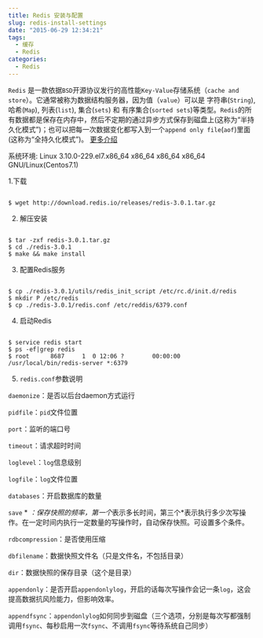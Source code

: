 ```yaml
---
title: Redis 安装与配置
slug: redis-install-settings
date: "2015-06-29 12:34:21"
tags: 
  - 缓存
  - Redis
categories:
  - Redis
---
```


`Redis` 是一款依据`BSD`开源协议发行的高性能`Key-Value`存储系统（`cache and store`）。它通常被称为数据结构服务器，因为值（`value`）可以是 字符串(`String`), 哈希(`Map`), 列表(`list`), 集合(`sets`) 和 有序集合(`sorted sets`)等类型。`Redis`的所有数据都是保存在内存中，然后不定期的通过异步方式保存到磁盘上(这称为“半持久化模式”)；也可以把每一次数据变化都写入到一个`append only file`(`aof`)里面(这称为“全持久化模式”)。
[更多介绍](http://www.redis.cn/topics/introduction.html)

<!--more-->

系统环境: Linux 3.10.0-229.el7.x86_64 x86_64 x86_64 x86_64 GNU/Linux(Centos7.1)

1.下载

```shell

$ wget http://download.redis.io/releases/redis-3.0.1.tar.gz

```

2. 解压安装

```shell

$ tar -zxf redis-3.0.1.tar.gz
$ cd ./redis-3.0.1
$ make && make install

```

3. 配置Redis服务

```shell

$ cp ./redis-3.0.1/utils/redis_init_script /etc/rc.d/init.d/redis
$ mkdir P /etc/redis
$ cp ./redis-3.0.1/redis.conf /etc/reddis/6379.conf

```

4. 启动Redis

```shell

$ service redis start
$ ps -ef|grep redis
$ root      8687     1  0 12:06 ?        00:00:00 /usr/local/bin/redis-server *:6379

```
5. `redis.conf`参数说明

`daemonize`：是否以后台daemon方式运行

`pidfile`：`pid`文件位置

`port`：监听的端口号

`timeout`：请求超时时间

`loglevel`：`log`信息级别

`logfile`：`log`文件位置

`databases`：开启数据库的数量

`save` * *：保存快照的频率，第一个*表示多长时间，第三个*表示执行多少次写操作。在一定时间内执行一定数量的写操作时，自动保存快照。可设置多个条件。

`rdbcompression`：是否使用压缩

`dbfilename`：数据快照文件名（只是文件名，不包括目录）

`dir`：数据快照的保存目录（这个是目录）

`appendonly`：是否开启`appendonlylog`，开启的话每次写操作会记一条`log`，这会提高数据抗风险能力，但影响效率。

`appendfsync`：`appendonlylog`如何同步到磁盘（三个选项，分别是每次写都强制调用`fsync`、每秒启用一次`fsync`、不调用`fsync`等待系统自己同步）



